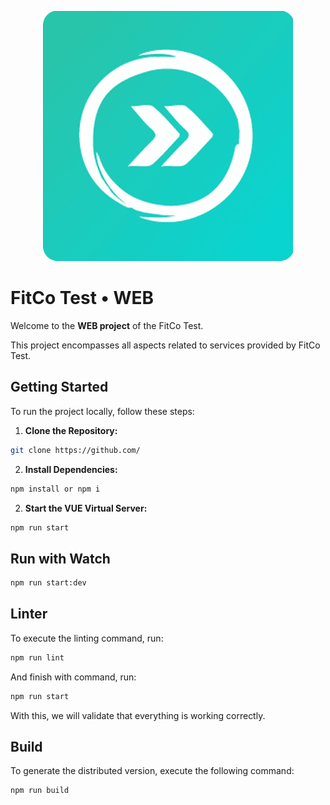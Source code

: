 <p align="center">
  <a href="https://www.fitcolatam.com/" target="blank"><img src="https://raw.githubusercontent.com/santiagoarangog/fitco-test/refs/heads/main/src/assets/images/fitco-logo.png" width="400" alt="FitCo Test Logo" /></a> 
</p>

# FitCo Test &bull; WEB

Welcome to the **WEB project** of the FitCo Test.

This project encompasses all aspects related to services provided by FitCo Test.

## Getting Started

To run the project locally, follow these steps:

1. **Clone the Repository:**

```sh
git clone https://github.com/
```

2. **Install Dependencies:**

```sh
npm install or npm i
```

2. **Start the VUE Virtual Server:**

```bash
npm run start
```

## Run with Watch
```bash
npm run start:dev
```

## Linter

To execute the linting command, run:

```bash
npm run lint
```

And finish with command, run: 
```bash
npm run start
```
With this, we will validate that everything is working correctly.

## Build
To generate the distributed version, execute the following command:

```bash
npm run build
```

